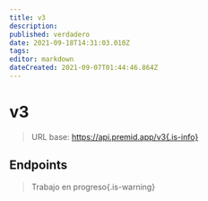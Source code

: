 ```yaml
---
title: v3
description:
published: verdadero
date: 2021-09-18T14:31:03.010Z
tags:
editor: markdown
dateCreated: 2021-09-07T01:44:46.864Z
---
```


# v3

> URL base: https://api.premid.app/v3{.is-info}


## Endpoints
> Trabajo en progreso{.is-warning}